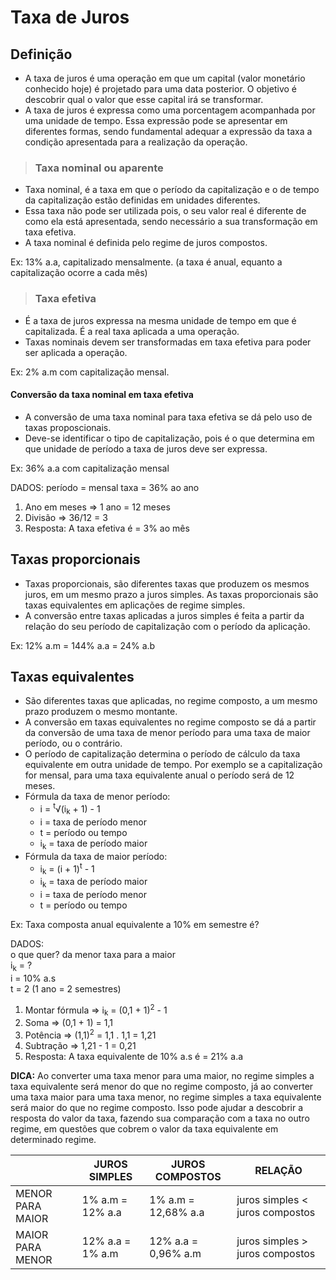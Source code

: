 # Taxa de Juros

## Definição
- A taxa de juros é uma operação em que um capital (valor monetário conhecido hoje) é projetado para uma data posterior. O objetivo é descobrir qual o valor que esse capital irá se transformar.
- A taxa de juros é expressa como uma porcentagem acompanhada por uma unidade de tempo. Essa expressão pode se apresentar em diferentes formas, sendo fundamental adequar a expressão da taxa a condição apresentada para a realização da operação.

> ### Taxa nominal ou aparente
- Taxa nominal, é a taxa em que o período da capitalização e o de tempo da capitalização estão definidas em unidades diferentes.
- Essa taxa não pode ser utilizada pois, o seu valor real é diferente de como ela está apresentada, sendo necessário a sua transformação em taxa efetiva.
- A taxa nominal é definida pelo regime de juros compostos.

Ex: 13% a.a, capitalizado mensalmente. (a taxa é anual, equanto a capitalização ocorre a cada mês)

> ### Taxa efetiva
- É a taxa de juros expressa na mesma unidade de tempo em que é capitalizada. É a real taxa aplicada a uma operação. 
- Taxas nominais devem ser transformadas em taxa efetiva para poder ser aplicada a operação.

Ex: 2% a.m com capitalização mensal.

#### Conversão da taxa nominal em taxa efetiva
- A conversão de uma taxa nominal para taxa efetiva se dá pelo uso de taxas proposcionais. 
- Deve-se identificar o tipo de capitalização, pois é o que determina em que unidade de período a taxa de juros deve ser expressa.

Ex: 36% a.a com capitalização mensal

DADOS:
período = mensal
taxa = 36% ao ano

1. Ano em meses => 1 ano = 12 meses
2. Divisão => 36/12 = 3
3. Resposta: A taxa efetiva é = 3% ao mês

## Taxas proporcionais
- Taxas proporcionais, são diferentes taxas que produzem os mesmos juros, em um mesmo prazo a juros simples. As taxas proporcionais são taxas equivalentes em aplicações de regime simples.
- A conversão entre taxas aplicadas a juros simples é feita a partir da relação do seu período de capitalização com o período da aplicação.

Ex: 12% a.m = 144% a.a = 24% a.b

## Taxas equivalentes
- São diferentes taxas que aplicadas, no regime composto, a um mesmo prazo produzem o mesmo montante.
- A conversão em taxas equivalentes no regime composto se dá a partir da conversão de uma taxa de menor período para uma taxa de maior período, ou o contrário.
- O período de capitalização determina o período de cálculo da taxa equivalente em outra unidade de tempo. Por exemplo se a capitalização for mensal, para uma taxa equivalente anual o período será de 12 meses.
- Fórmula da taxa de menor período:
  - i = <sup>t</sup>√(i<sub>k</sub> + 1) - 1
  - i = taxa de período menor
  - t = período ou tempo
  - i<sub>k</sub> = taxa de período maior
- Fórmula da taxa de maior período:
  - i<sub>k</sub> = (i + 1)<sup>t</sup> - 1
  - i<sub>k</sub> = taxa de período maior
  - i = taxa de período menor
  - t = período ou tempo

Ex: Taxa composta anual equivalente a 10% em semestre é?

DADOS:  
o que quer? da menor taxa para a maior  
i<sub>k</sub> = ?  
i = 10% a.s  
t = 2 (1 ano = 2 semestres)  

1. Montar fórmula => i<sub>k</sub> = (0,1 + 1)<sup>2</sup> - 1
2. Soma => (0,1 + 1) = 1,1
3. Potência => (1,1)<sup>2</sup> = 1,1 . 1,1 = 1,21
4. Subtração => 1,21 - 1 = 0,21
5. Resposta: A taxa equivalente de 10% a.s é = 21% a.a

**DICA:** Ao converter uma taxa menor para uma maior, no regime simples a taxa equivalente  será menor do que no regime composto, já ao converter uma taxa maior para uma taxa menor, no regime simples a taxa equivalente será maior do que no regime composto. Isso pode ajudar a descobrir a resposta do valor da taxa, fazendo sua comparação com a taxa no outro regime, em questões que cobrem o valor da taxa equivalente em determinado regime.

|                  | JUROS SIMPLES    | JUROS COMPOSTOS     | RELAÇÃO                        |
| ---------------- |----------------- | ------------------- | ------------------------------ |
| MENOR PARA MAIOR | 1% a.m = 12% a.a | 1% a.m = 12,68% a.a | juros simples < juros compostos|
| MAIOR PARA MENOR | 12% a.a = 1% a.m | 12% a.a = 0,96% a.m | juros simples > juros compostos|
